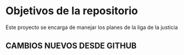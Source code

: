 # Objetivos de la repositorio

Este proyecto se encarga de manejar los planes de la liga de la justicia

## CAMBIOS NUEVOS DESDE GITHUB
